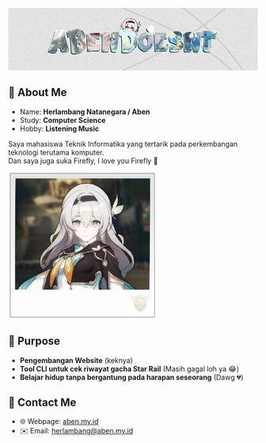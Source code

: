 <p style="align: center">
  <img src="Firefly-Banner.png">
</p>

## 🤍 About Me
- Name: **Herlambang Natanegara / Aben**
- Study: **Computer Science**
- Hobby: **Listening Music**

Saya mahasiswa Teknik Informatika yang tertarik pada perkembangan teknologi terutama komputer.<br>
Dan saya juga suka Firefly, I love you Firefly 🤍

<img src="latest.png" width="300">


## 🤍 Purpose
- **Pengembangan Website** (keknya)
- **Tool CLI untuk cek riwayat gacha Star Rail** (Masih gagal loh ya 😂)
- **Belajar hidup tanpa bergantung pada harapan seseorang** (Dawg 💔)

## 🤍 Contact Me
- 🌐 Webpage: [aben.my.id](https://aben.my.id)
- ✉️ Email: herlambang@aben.my.id

